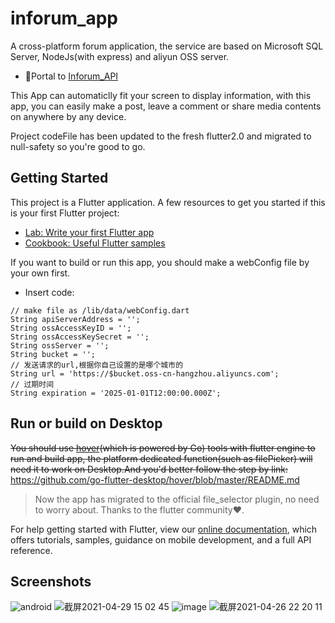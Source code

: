 
# inforum_app

A cross-platform forum application, the service are based on Microsoft SQL Server, NodeJs(with express) and aliyun OSS server.

- 🚪Portal to [Inforum_API](http://github.com/RA1NO3O/Inforum_API)

This App can automaticlly fit your screen to display information, with this app, you can easily make a post, leave a comment or share media contents on anywhere by any device.

Project codeFile has been updated to the fresh flutter2.0 and migrated to null-safety so you're good to go.

## Getting Started
This project is a Flutter application.
A few resources to get you started if this is your first Flutter project:

- [Lab: Write your first Flutter app](https://flutter.dev/docs/get-started/codelab)
- [Cookbook: Useful Flutter samples](https://flutter.dev/docs/cookbook)

If you want to build or run this app, you should make a webConfig file by your own first.
- Insert code:
```
// make file as /lib/data/webConfig.dart
String apiServerAddress = '';
String ossAccessKeyID = '';
String ossAccessKeySecret = '';
String ossServer = '';
String bucket = '';
// 发送请求的url,根据你自己设置的是哪个城市的
String url = 'https://$bucket.oss-cn-hangzhou.aliyuncs.com';
// 过期时间
String expiration = '2025-01-01T12:00:00.000Z';
```

## Run or build on Desktop
~~You should use [hover](https://github.com/go-flutter-desktop/hover)(which is powered by Go) tools with flutter engine to run and build app, the platform dedicated function(such as filePicker) will need it to work on Desktop.And you'd better follow the step by link:~~ https://github.com/go-flutter-desktop/hover/blob/master/README.md
> Now the app has migrated to the official file_selector plugin, no need to worry about. Thanks to the flutter community❤.

For help getting started with Flutter, view our
[online documentation](https://flutter.dev/docs), which offers tutorials,
samples, guidance on mobile development, and a full API reference.

## Screenshots
![android](https://user-images.githubusercontent.com/25654559/115859025-3782c780-a462-11eb-9b72-214b569c379b.png)
![截屏2021-04-29 15 02 45](https://user-images.githubusercontent.com/25654559/116516015-a4cda700-a8ff-11eb-870a-2d866c7995f5.png)
![image](https://user-images.githubusercontent.com/25654559/115859512-e1faea80-a462-11eb-900e-c8ffeb0d99de.png)
![截屏2021-04-26 22 20 11](https://user-images.githubusercontent.com/25654559/116098439-a91a7a00-a6dd-11eb-871d-b64183abe195.png)


